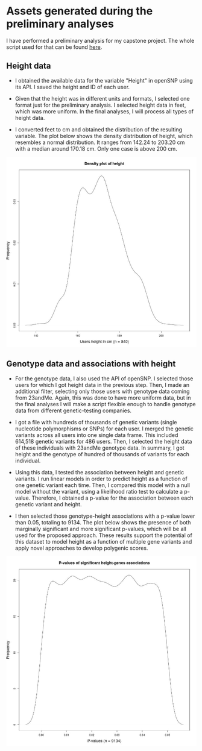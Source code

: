 # Assets generated during the preliminary analyses

I have performed a preliminary analysis for my capstone project. The whole script used for that can be found [here](https://github.com/dtortosa/capstone_project/blob/f4b446cda1417e4c871ad62baf4865bedb6ced77/scripts/assets_script_v1.R).


## Height data
	
- I obtained the available data for the variable "Height" in openSNP using its API. I saved the height and ID of each user. 

- Given that the height was in different units and formats, I selected one format just for the preliminary analysis. I selected height data in feet, which was more uniform. In the final analyses, I will process all types of height data. 

- I converted feet to cm and obtained the distribution of the resulting variable. The plot below shows the density distribution of height, which resembles a normal distribution. It ranges from 142.24 to 203.20 cm with a median around 170.18 cm. Only one case is above 200 cm.

![](/results/prelim_results/height_density_plot.jpeg)


## Genotype data and associations with height

- For the genotype data, I also used the API of openSNP. I selected those users for which I got height data in the previous step. Then, I made an additional filter, selecting only those users with genotype data coming from 23andMe. Again, this was done to have more uniform data, but in the final analyses I will make a script flexible enough to handle genotype data from different genetic-testing companies.

- I got a file with hundreds of thousands of genetic variants (single nucleotide polymorphisms or SNPs) for each user. I merged the genetic variants across all users into one single data frame. This included 614,518 genetic variants for 486 users. Then, I selected the height data of these individuals with 23andMe genotype data. In summary, I got height and the genotype of hundred of thousands of variants for each individual. 

- Using this data, I tested the association between height and genetic variants. I run linear models in order to predict height as a function of one genetic variant each time. Then, I compared this model with a null model without the variant, using a likelihood ratio test to calculate a p-value. Therefore, I obtained a p-value for the association between each genetic variant and height.

- I then selected those genotype-height associations with a p-value lower than 0.05, totaling to 9134. The plot below shows the presence of both marginally significant and more significant p-values, which will be all used for the proposed approach. These results support the potential of this dataset to model height as a function of multiple gene variants and apply novel approaches to develop polygenic scores.

![](/results/prelim_results/signi_results_density_plot.jpeg)